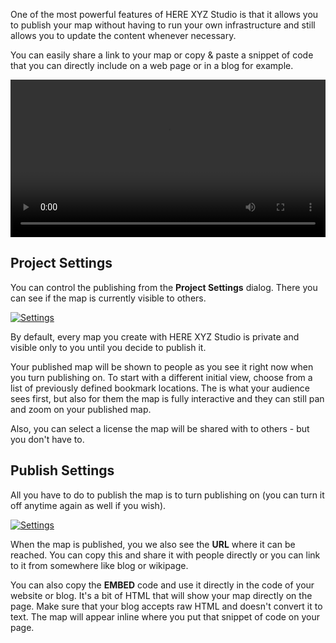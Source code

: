 One of the most powerful features of HERE XYZ Studio is that it allows you to publish your map
without having to run your own infrastructure and still allows you to update the content
whenever necessary.

You can easily share a link to your map or copy & paste a snippet of code that you can
directly include on a web page or in a blog for example.

<video width="100%"  controls>
  <source src="../../assets/videos/publish-legend.mp4" type="video/mp4">
Your browser does not support the video tag.
</video>   

## Project Settings

You can control the publishing from the **Project Settings** dialog. There you can see if
the map is currently visible to others.

[![Settings](../assets/images/studio-settings.png)](../assets/images/studio-settings.png)

By default, every map you create with HERE XYZ Studio is private and visible only to you until you decide to publish it.

Your published map will be shown to people as you see it right now when you turn publishing on.
To start with a different initial view, choose from a list of previously defined bookmark locations.
The is what your audience sees first, but also for them the map is fully interactive and they
can still pan and zoom on your published map.

Also, you can select a license the map will be shared with to others - but you don't have to.

## Publish Settings

All you have to do to publish the map is to turn publishing on (you can turn it off anytime
again as well if you wish).

[![Settings](../assets/images/studio-published.png)](../assets/images/studio-published.png)

When the map is published, you we also see the **URL** where it can be reached. You can copy this and
share it with people directly or you can link to it from somewhere like blog or wikipage.

You can also copy the **EMBED** code and use it directly in the code of your website or blog.
It's a bit of HTML that will show your map directly on the page. Make sure that your blog accepts
raw HTML and doesn't convert it to text. The map will appear inline where you put that snippet
of code on your page.
